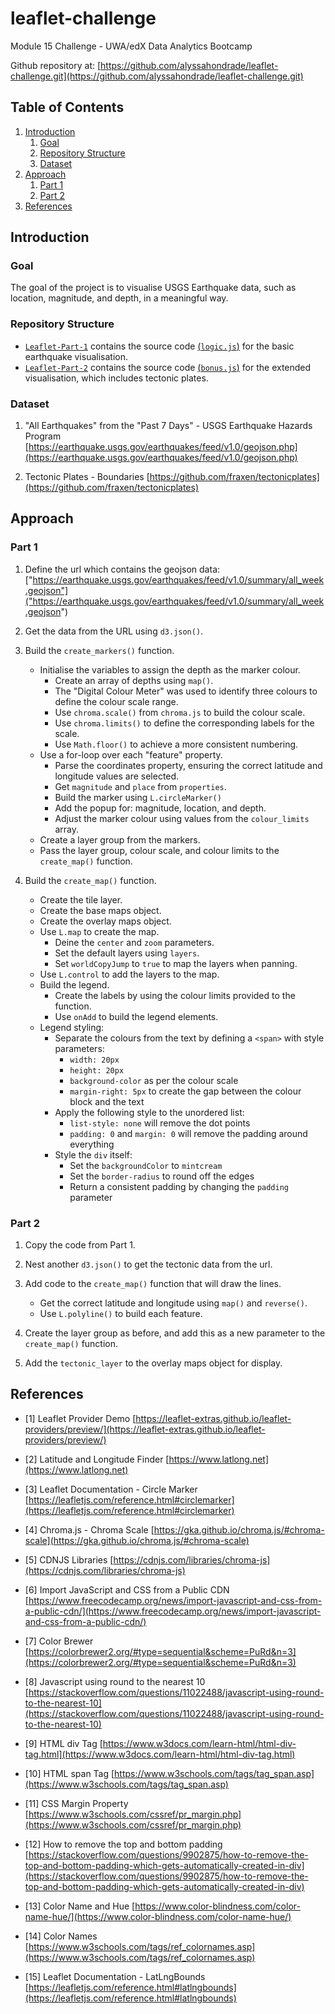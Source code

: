 # leaflet-challenge
Module 15 Challenge - UWA/edX Data Analytics Bootcamp

Github repository at: [https://github.com/alyssahondrade/leaflet-challenge.git](https://github.com/alyssahondrade/leaflet-challenge.git)

## Table of Contents
1. [Introduction](https://github.com/alyssahondrade/leaflet-challenge#introduction)
    1. [Goal](https://github.com/alyssahondrade/leaflet-challenge#goal)
    2. [Repository Structure](https://github.com/alyssahondrade/leaflet-challenge#repository-structure)
    3. [Dataset](https://github.com/alyssahondrade/leaflet-challenge#dataset)
2. [Approach](https://github.com/alyssahondrade/leaflet-challenge#approach)
    1. [Part 1](https://github.com/alyssahondrade/leaflet-challenge#part-1)
    2. [Part 2](https://github.com/alyssahondrade/leaflet-challenge#part-2)
3. [References](https://github.com/alyssahondrade/leaflet-challenge#references)


## Introduction

### Goal
The goal of the project is to visualise USGS Earthquake data, such as location, magnitude, and depth, in a meaningful way.

### Repository Structure
- [`Leaflet-Part-1`](https://github.com/alyssahondrade/leaflet-challenge/tree/main/Leaflet-Part-1) contains the source code [(`logic.js`)](https://github.com/alyssahondrade/leaflet-challenge/blob/main/Leaflet-Part-1/static/js/logic.js) for the basic earthquake visualisation.
- [`Leaflet-Part-2`](https://github.com/alyssahondrade/leaflet-challenge/tree/main/Leaflet-Part-2) contains the source code [(`bonus.js`)](https://github.com/alyssahondrade/leaflet-challenge/blob/main/Leaflet-Part-2/static/js/bonus.js) for the extended visualisation, which includes tectonic plates.

### Dataset
1. "All Earthquakes" from the "Past 7 Days" - USGS Earthquake Hazards Program [https://earthquake.usgs.gov/earthquakes/feed/v1.0/geojson.php](https://earthquake.usgs.gov/earthquakes/feed/v1.0/geojson.php)

2. Tectonic Plates - Boundaries [https://github.com/fraxen/tectonicplates](https://github.com/fraxen/tectonicplates)

## Approach
### Part 1
1. Define the url which contains the geojson data: ["https://earthquake.usgs.gov/earthquakes/feed/v1.0/summary/all_week.geojson"]("https://earthquake.usgs.gov/earthquakes/feed/v1.0/summary/all_week.geojson")

2. Get the data from the URL using `d3.json()`.

3. Build the `create_markers()` function.
    - Initialise the variables to assign the depth as the marker colour.
        - Create an array of depths using `map()`.
        - The "Digital Colour Meter" was used to identify three colours to define the colour scale range.
        - Use `chroma.scale()` from `chroma.js` to build the colour scale.
        - Use `chroma.limits()` to define the corresponding labels for the scale.
        - Use `Math.floor()` to achieve a more consistent numbering.
    - Use a for-loop over each "feature" property.
        - Parse the coordinates property, ensuring the correct latitude and longitude values are selected.
        - Get `magnitude` and `place` from `properties`.
        - Build the marker using `L.circleMarker()`
        - Add the popup for: magnitude, location, and depth.
        - Adjust the marker colour using values from the `colour_limits` array.
    - Create a layer group from the markers.
    - Pass the layer group, colour scale, and colour limits to the `create_map()` function.

4. Build the `create_map()` function.
    - Create the tile layer.
    - Create the base maps object.
    - Create the overlay maps object.
    - Use `L.map` to create the map.
        - Deine the `center` and `zoom` parameters.
        - Set the default layers using `layers`.
        - Set `worldCopyJump` to `true` to map the layers when panning.
    - Use `L.control` to add the layers to the map.
    - Build the legend.
        - Create the labels by using the colour limits provided to the function.
        - Use `onAdd` to build the legend elements.
    - Legend styling:
        - Separate the colours from the text by defining a `<span>` with style parameters:
            - `width: 20px`
            - `height: 20px`
            - `background-color` as per the colour scale
            - `margin-right: 5px` to create the gap between the colour block and the text
        - Apply the following style to the unordered list:
            - `list-style: none` will remove the dot points
            - `padding: 0` and `margin: 0` will remove the padding around everything
        - Style the `div` itself:
            - Set the `backgroundColor` to `mintcream`
            - Set the `border-radius` to round off the edges
            - Return a consistent padding by changing the `padding` parameter

### Part 2
1. Copy the code from Part 1.

2. Nest another `d3.json()` to get the tectonic data from the url.

3. Add code to the `create_map()` function that will draw the lines.
    - Get the correct latitude and longitude using `map()` and `reverse()`.
    - Use `L.polyline()` to build each feature.

4. Create the layer group as before, and add this as a new parameter to the `create_map()` function.

5. Add the `tectonic_layer` to the overlay maps object for display.


## References
- [1] Leaflet Provider Demo [https://leaflet-extras.github.io/leaflet-providers/preview/](https://leaflet-extras.github.io/leaflet-providers/preview/)

- [2] Latitude and Longitude Finder [https://www.latlong.net](https://www.latlong.net)

- [3] Leaflet Documentation - Circle Marker [https://leafletjs.com/reference.html#circlemarker](https://leafletjs.com/reference.html#circlemarker)

- [4] Chroma.js - Chroma Scale [https://gka.github.io/chroma.js/#chroma-scale](https://gka.github.io/chroma.js/#chroma-scale)

- [5] CDNJS Libraries [https://cdnjs.com/libraries/chroma-js](https://cdnjs.com/libraries/chroma-js)

- [6] Import JavaScript and CSS from a Public CDN [https://www.freecodecamp.org/news/import-javascript-and-css-from-a-public-cdn/](https://www.freecodecamp.org/news/import-javascript-and-css-from-a-public-cdn/)

- [7] Color Brewer [https://colorbrewer2.org/#type=sequential&scheme=PuRd&n=3](https://colorbrewer2.org/#type=sequential&scheme=PuRd&n=3)

- [8] Javascript using round to the nearest 10 [https://stackoverflow.com/questions/11022488/javascript-using-round-to-the-nearest-10](https://stackoverflow.com/questions/11022488/javascript-using-round-to-the-nearest-10)

- [9] HTML div Tag [https://www.w3docs.com/learn-html/html-div-tag.html](https://www.w3docs.com/learn-html/html-div-tag.html)

- [10] HTML span Tag [https://www.w3schools.com/tags/tag_span.asp](https://www.w3schools.com/tags/tag_span.asp)

- [11] CSS Margin Property [https://www.w3schools.com/cssref/pr_margin.php](https://www.w3schools.com/cssref/pr_margin.php)

- [12] How to remove the top and bottom padding [https://stackoverflow.com/questions/9902875/how-to-remove-the-top-and-bottom-padding-which-gets-automatically-created-in-div](https://stackoverflow.com/questions/9902875/how-to-remove-the-top-and-bottom-padding-which-gets-automatically-created-in-div)

- [13] Color Name and Hue [https://www.color-blindness.com/color-name-hue/](https://www.color-blindness.com/color-name-hue/)

- [14] Color Names [https://www.w3schools.com/tags/ref_colornames.asp](https://www.w3schools.com/tags/ref_colornames.asp)

- [15] Leaflet Documentation - LatLngBounds [https://leafletjs.com/reference.html#latlngbounds](https://leafletjs.com/reference.html#latlngbounds)